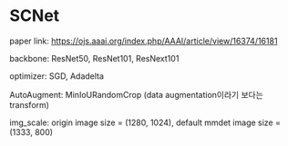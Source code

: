 # SCNet
paper link: https://ojs.aaai.org/index.php/AAAI/article/view/16374/16181

backbone: ResNet50, ResNet101, ResNext101

optimizer: SGD, Adadelta

AutoAugment: MinIoURandomCrop (data augmentation이라기 보다는 transform)

img_scale: origin image size = (1280, 1024), default mmdet image size = (1333, 800)
